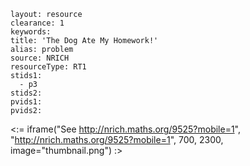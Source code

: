 ````
layout: resource
clearance: 1
keywords:
title: 'The Dog Ate My Homework!'
alias: problem
source: NRICH
resourceType: RT1
stids1: 
  - p3
stids2:
pvids1:
pvids2:

````

<:= iframe("See http://nrich.maths.org/9525?mobile=1", "http://nrich.maths.org/9525?mobile=1", 700, 2300, image="thumbnail.png") :>

